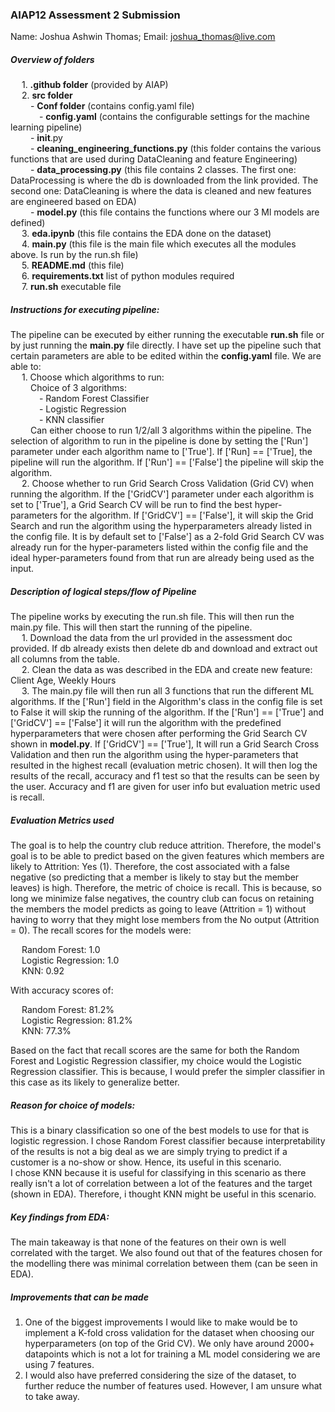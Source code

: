 ### AIAP12 Assessment 2 Submission   
Name: Joshua Ashwin Thomas;  Email: joshua_thomas@live.com   

##### Overview of folders      
&emsp; 1. **.github folder** (provided by AIAP)   
&emsp; 2. **src folder**    
&emsp;&emsp; - **Conf folder** (contains config.yaml file)   
&emsp;&emsp;&emsp; - **config.yaml** (contains the configurable settings for the machine learning pipeline)    
&emsp;&emsp; - __init__.py    
&emsp;&emsp; - **cleaning_engineering_functions.py** (this folder contains the various functions that are used during DataCleaning and feature Engineering)   
&emsp;&emsp; - **data_processing.py** (this file contains 2 classes. The first one: DataProcessing is where the db is downloaded from the link provided. The second one: DataCleaning is where the data is cleaned and new features are engineered based on EDA)   
&emsp;&emsp; - **model.py** (this file contains the functions where our 3 Ml models are defined)   
&emsp; 3. **eda.ipynb** (this file contains the EDA done on the dataset)   
&emsp; 4. **main.py** (this file is the main file which executes all the modules above. Is run by the run.sh file)   
&emsp; 5. **README.md** (this file)    
&emsp; 6. **requirements.txt** list of python modules required    
&emsp; 7. **run.sh** executable file   

##### Instructions for executing pipeline: 
The pipeline can be executed by either running the executable **run.sh** file or by just running the **main.py** file directly. I have set up the pipeline such that certain parameters are able to be edited within the **config.yaml** file. We are able to:    
&emsp; 1. Choose which algorithms to run:   
&emsp;&emsp; Choice of 3 algorithms:    
&emsp;&emsp;&emsp; - Random Forest Classifier   
&emsp;&emsp;&emsp; - Logistic Regression   
&emsp;&emsp;&emsp; - KNN classifier     
&emsp;&emsp; Can either choose to run 1/2/all 3 algorithms within the pipeline. The selection of algorithm to run in the pipeline is done by setting the ['Run'] parameter under each algorithm name to ['True']. If ['Run] == ['True], the pipeline will run the algorithm. If ['Run'] == ['False'] the pipeline will skip the algorithm.     
&emsp; 2. Choose whether to run Grid Search Cross Validation (Grid CV) when running the algorithm. If the ['GridCV'] parameter under each algorithm is set to ['True'], a Grid Search CV will be run to find the best hyper-parameters for the algorithm. If ['GridCV'] == ['False'], it will skip the Grid Search and run the algorithm using the hyperparameters already listed in the config file. It is by default set to ['False'] as a 2-fold Grid Search CV was already run for the hyper-parameters listed within the config file and the ideal hyper-parameters found from that run are already being used as the input. 

##### Description of logical steps/flow of Pipeline  
The pipeline works by executing the run.sh file. This will then run the main.py file. This will then start the running of the pipeline.   
&emsp; 1. Download the data from the url provided in the assessment doc provided. If db already exists then delete db and download and extract out all columns from the table.   
&emsp; 2. Clean the data as was described in the EDA and create new feature: Client Age, Weekly Hours   
&emsp; 3. The main.py file will then run all 3 functions that run the different ML algorithms. If the ['Run'] field in the Algorithm's class in the config file is set to False it will skip the running of the algorithm. If the ['Run'] == ['True'] and ['GridCV'] == ['False'] it will run the algorithm with the predefined hyperparameters that were chosen after performing the Grid Search CV shown in **model.py**. If ['GridCV'] == ['True'], It will run a Grid Search Cross Validation and then run the algorithm using the hyper-parameters that resulted in the highest recall (evaluation metric chosen). It will then log the results of the recall, accuracy and f1 test so that the results can be seen by the user. Accuracy and f1 are given for user info but evaluation metric used is recall. 
##### Evaluation Metrics used
The goal is to help the country club reduce attrition. Therefore, the model's goal is to be able to predict based on the given features which members are likely to Attrition: Yes (1). Therefore, the cost associated with a false negative (so predicting that a member is likely to stay but the member leaves) is high. Therefore, the metric of choice is recall. This is because, so long we minimize false negatives, the country club can focus on retaining the members the model predicts as going to leave (Attrition = 1) without having to worry that they might lose members from the No output (Attrition = 0). The recall scores for the models were:

&emsp; Random Forest: 1.0   
&emsp; Logistic Regression: 1.0  
&emsp; KNN: 0.92

With accuracy scores of: 

&emsp; Random Forest: 81.2%   
&emsp; Logistic Regression: 81.2%  
&emsp; KNN: 77.3%

Based on the fact that recall scores are the same for both the Random Forest and Logistic Regression classifier, my choice would the Logistic Regression classifier. This is because, I would prefer the simpler classifier in this case as its likely to generalize better. 
##### Reason for choice of models: 
This is a binary classification so one of the best models to use for that is logistic regression. 
I chose Random Forest classifier because interpretability of the results is not a big deal as we are simply trying to predict if a customer is a no-show or show. Hence, its useful in this scenario.    
I chose KNN because it is useful for classifying in this scenario as there really isn't a lot of correlation between a lot of the features and the target (shown in EDA). Therefore, i thought KNN might be useful in this scenario. 

##### Key findings from EDA: 
The main takeaway is that none of the features on their own is well correlated with the target. We also found out that of the features chosen for the modelling there was minimal correlation between them (can be seen in EDA). 

##### Improvements that can be made
1. One of the biggest improvements I would like to make would be to implement a K-fold cross validation for the dataset when choosing our hyperparameters (on top of the Grid CV). We only have around 2000+ datapoints which is not a lot for training a ML model considering we are using 7 features. 
2. I would also have preferred considering the size of the dataset, to further reduce the number of features used. However, I am unsure what to take away. 
